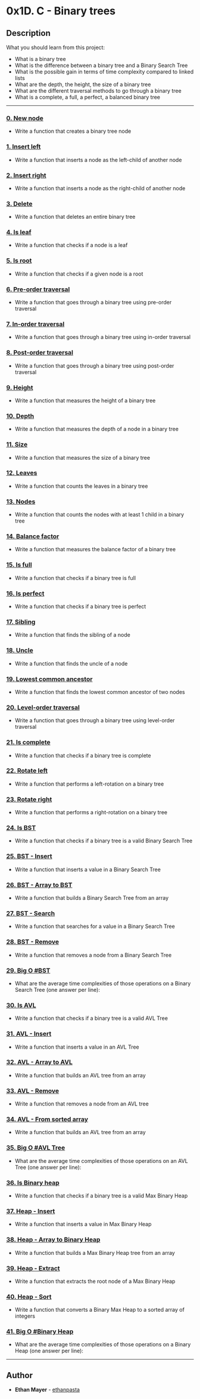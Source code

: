 # 0x1D. C - Binary trees

## Description
What you should learn from this project:

* What is a binary tree
* What is the difference between a binary tree and a Binary Search Tree
* What is the possible gain in terms of time complexity compared to linked lists
* What are the depth, the height, the size of a binary tree
* What are the different traversal methods to go through a binary tree
* What is a complete, a full, a perfect, a balanced binary tree

---

### [0. New node](./0-binary_tree_node.c)
* Write a function that creates a binary tree node


### [1. Insert left](./1-binary_tree_insert_left.c)
* Write a function that inserts a node as the left-child of another node


### [2. Insert right](./2-binary_tree_insert_right.c)
* Write a function that inserts a node as the right-child of another node


### [3. Delete](./3-binary_tree_delete.c)
* Write a function that deletes an entire binary tree


### [4. Is leaf](./4-binary_tree_is_leaf.c)
* Write a function that checks if a node is a leaf


### [5. Is root](./5-binary_tree_is_root.c)
* Write a function that checks if a given node is a root


### [6. Pre-order traversal](./6-binary_tree_preorder.c)
* Write a function that goes through a binary tree using pre-order traversal


### [7. In-order traversal](./7-binary_tree_inorder.c)
* Write a function that goes through a binary tree using in-order traversal


### [8. Post-order traversal](./8-binary_tree_postorder.c)
* Write a function that goes through a binary tree using post-order traversal


### [9. Height](./9-binary_tree_height.c)
* Write a function that measures the height of a binary tree


### [10. Depth](./10-binary_tree_depth.c)
* Write a function that measures the depth of a node in a binary tree


### [11. Size](./11-binary_tree_size.c)
* Write a function that measures the size of a binary tree


### [12. Leaves](./12-binary_tree_leaves.c)
* Write a function that counts the leaves in a binary tree


### [13. Nodes](./13-binary_tree_nodes.c)
* Write a function that counts the nodes with at least 1 child in a binary tree


### [14. Balance factor](./14-binary_tree_balance.c)
* Write a function that measures the balance factor of a binary tree


### [15. Is full](./15-binary_tree_is_full.c)
* Write a function that checks if a binary tree is full


### [16. Is perfect](./16-binary_tree_is_perfect.c)
* Write a function that checks if a binary tree is perfect


### [17. Sibling](./17-binary_tree_sibling.c)
* Write a function that finds the sibling of a node


### [18. Uncle](./18-binary_tree_uncle.c)
* Write a function that finds the uncle of a node


### [19. Lowest common ancestor](./100-binary_trees_ancestor.c)
* Write a function that finds the lowest common ancestor of two nodes


### [20. Level-order traversal](./101-binary_tree_levelorder.c)
* Write a function that goes through a binary tree using level-order traversal


### [21. Is complete](./102-binary_tree_is_complete.c)
* Write a function that checks if a binary tree is complete


### [22. Rotate left](./103-binary_tree_rotate_left.c)
* Write a function that performs a left-rotation on a binary tree


### [23. Rotate right](./104-binary_tree_rotate_right.c)
* Write a function that performs a right-rotation on a binary tree


### [24. Is BST](./110-binary_tree_is_bst.c)
* Write a function that checks if a binary tree is a valid Binary Search Tree


### [25. BST - Insert](./111-bst_insert.c)
* Write a function that inserts a value in a Binary Search Tree


### [26. BST - Array to BST](./112-array_to_bst.c)
* Write a function that builds a Binary Search Tree from an array


### [27. BST - Search](./113-bst_search.c)
* Write a function that searches for a value in a Binary Search Tree


### [28. BST - Remove](./114-bst_remove.c)
* Write a function that removes a node from a Binary Search Tree


### [29. Big O #BST](./115-O)
* What are the average time complexities of those operations on a Binary Search Tree (one answer per line):


### [30. Is AVL](./120-binary_tree_is_avl.c)
* Write a function that checks if a binary tree is a valid AVL Tree


### [31. AVL - Insert](./121-avl_insert.c)
* Write a function that inserts a value in an AVL Tree


### [32. AVL - Array to AVL](./122-array_to_avl.c)
* Write a function that builds an AVL tree from an array


### [33. AVL - Remove](./123-avl_remove.c)
* Write a function that removes a node from an AVL tree


### [34. AVL - From sorted array](./124-sorted_array_to_avl.c)
* Write a function that builds an AVL tree from an array


### [35. Big O #AVL Tree](./125-O)
* What are the average time complexities of those operations on an AVL Tree (one answer per line):


### [36. Is Binary heap](./130-binary_tree_is_heap.c)
* Write a function that checks if a binary tree is a valid Max Binary Heap


### [37. Heap - Insert](./131-heap_insert.c)
* Write a function that inserts a value in Max Binary Heap


### [38. Heap - Array to Binary Heap](./132-array_to_heap.c)
* Write a function that builds a Max Binary Heap tree from an array


### [39. Heap - Extract](./133-heap_extract.c)
* Write a function that extracts the root node of a Max Binary Heap


### [40. Heap - Sort](./134-heap_to_sorted_array.c)
* Write a function that converts a Binary Max Heap to a sorted array of integers


### [41. Big O #Binary Heap](./135-O)
* What are the average time complexities of those operations on a Binary Heap (one answer per line):

---

## Author
* **Ethan Mayer** - [ethanpasta](https://github.com/ethanpasta)